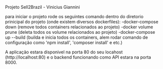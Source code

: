 Projeto Sell2Brazil - Vinicius Giannini

para iniciar o projeto rode os seguintes comando dentro do diretorio prinicipal do projeto (onde existem diversos dockerfiles):
-docker-compose down (remove todos containers relacionados ao projeto)
-docker volume prune (deleta todos os volume relacionados ao projeto)
-docker-compose up --build (builda e inicia todos os containers, alem rodar comando de configuração como 'npm install', 'composer install' e etc.)

A aplicação estara disponivel na porta 80 do seu locahost (http://localhost:80) e o backend funcionando como API estara na porta 8000.
